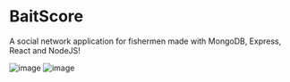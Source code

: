 # BaitScore
A social network application for fishermen made with MongoDB, Express, React and NodeJS!

![image](https://user-images.githubusercontent.com/59232492/207103690-79548c2e-983a-4d10-9211-27055649bdff.png)
![image](https://user-images.githubusercontent.com/59232492/207103793-887601db-8ca3-4293-8003-11f63f56473b.png)

